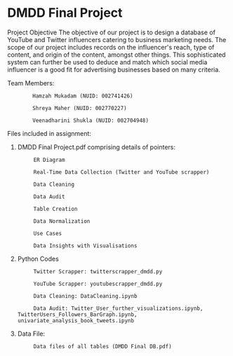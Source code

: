 # DMDD Final Project

Project Objective The objective of our project is to design a database of YouTube and Twitter influencers catering to business marketing needs. The scope of our project includes records on the influencer's reach, type of content, and origin of the content, amongst other things. This sophisticated system can further be used to deduce and match which social media influencer is a good fit for advertising businesses based on many criteria. 


Team Members:
            
            Hamzah Mukadam (NUID: 002741426)

            Shreya Maher (NUID: 002770227)

            Veenadharini Shukla (NUID: 002704948)


Files included in assignment:


1) DMDD Final Project.pdf comprising details of pointers: 

            ER Diagram
            
            Real-Time Data Collection (Twitter and YouTube scrapper)
            
            Data Cleaning
            
            Data Audit
            
            Table Creation
            
            Data Normalization
            
            Use Cases
            
            Data Insights with Visualisations 
            
2) Python Codes

            Twitter Scrapper: twitterscrapper_dmdd.py

            YouTube Scrapper: youtubescrapper_dmdd.py
            
            Data Cleaning: DataCleaning.ipynb

            Data Audit: Twitter_User_further_visualizations.ipynb, TwitterUsers_Followers_BarGraph.ipynb, univariate_analysis_book_tweets.ipynb

3) Data File:

            Data files of all tables (DMDD Final DB.pdf)
